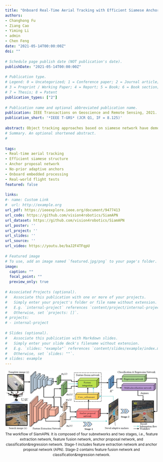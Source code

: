 ```yaml
---
title: "Onboard Real-Time Aerial Tracking with Efficient Siamese Anchor Proposal Network"
authors:
- Changhong Fu
- Ziang Cao
- Yiming Li
- admin
- Chen Feng
date: "2021-05-14T00:00:00Z"
doi: ""

# Schedule page publish date (NOT publication's date).
publishDate: "2021-05-14T00:00:00Z"

# Publication type.
# Legend: 0 = Uncategorized; 1 = Conference paper; 2 = Journal article;
# 3 = Preprint / Working Paper; 4 = Report; 5 = Book; 6 = Book section;
# 7 = Thesis; 8 = Patent
publication_types: ["2"]

# Publication name and optional abbreviated publication name.
publication: IEEE Transactions on Geoscience and Remote Sensing, 2021. (JCR Q1, IF = 8.125)
publication_short: '*IEEE T-GRS* (JCR Q1, IF = 8.125)'

abstract: Object tracking approaches based on siamese network have demonstrated their huge potential in remote sensing field recently. Nevertheless, due to the limited computing resource of aerial platforms and special challenges in aerial tracking, most existing siamese-based methods can hardly meet the real-time and state-of-the-art performance at the same time. Consequently, a novel siamese-based method is proposed in this work for onboard real-time aerial tracking, i.e., SiamAPN. The proposed method is a no-prior two-stage method, i.e., stage-1 for proposing adaptive anchors to enhance the ability of object perception, stage-2 for fine-tuning the proposed anchors to obtain accurate results. Distinct from pre-defined fixed-sized anchors, our adaptive anchors are adapt automatically to accommodate the tracking object. Besides, the internal information of adaptive anchors is utilized to feedback SiamAPN for enhancing the object perception. Attributing to the feature fusion network, different semantic information is integrated, enriching the information flow. In the end, the regression and multi-classification operation refine the proposed anchors meticulously. Comprehensive evaluations on three well-known benchmarks have proven the superior performance of our approach. Moreover, to verify the practicability of the proposed method, SiamAPN is implemented in an onboard system. Real-world flight tests are conducted on aerial tracking specific scenarios, e.g., low resolution, fast motion, and long-term tracking, the results demonstrate the efficiency and accuracy of our approach, with a processing speed of over 30 frame/s. In addition, the image sequences in the real-world flight tests are collected and annotated as a new benchmark, i.e., UAVTrack112.
# Summary. An optional shortened abstract.
# 

tags:
- Real-time aerial tracking
- Efficient siamese structure
- Anchor proposal network
- No-prior adaptive anchors
- Onboard embedded processing
- Real-world flight tests
featured: false

links:
#- name: Custom Link
#  url: http://example.org
url_pdf: https://ieeexplore.ieee.org/document/9477413
url_code: https://github.com/vision4robotics/SiamAPN
url_dataset: https://github.com/vision4robotics/SiamAPN
url_poster: ''
url_project: ''
url_slides: ''
url_source: ''
url_video: https://youtu.be/baJ2F4TFqpU

# Featured image
# To use, add an image named `featured.jpg/png` to your page's folder. 
image:
  caption: ""
  focal_point: ""
  preview_only: true

# Associated Projects (optional).
#   Associate this publication with one or more of your projects.
#   Simply enter your project's folder or file name without extension.
#   E.g. `internal-project` references `content/project/internal-project/index.md`.
#   Otherwise, set `projects: []`.
# projects:
# - internal-project

# Slides (optional).
#   Associate this publication with Markdown slides.
#   Simply enter your slide deck's filename without extension.
#   E.g. `slides: "example"` references `content/slides/example/index.md`.
#   Otherwise, set `slides: ""`.
# slides: example
---
```


<center>

![SiamAPN_workflow](featured.jpg)
<small>The workflow of SiamAPN. It is composed of four subnetworks and two stages, i.e., feature extraction network, feature fusion network, anchor proposal network, and classification&amp;regression network. Stage-1 includes feature extraction network and anchor proposal network (APN). Stage-2 contains feature fusion network and classification&amp;regression network.</small>

</center>